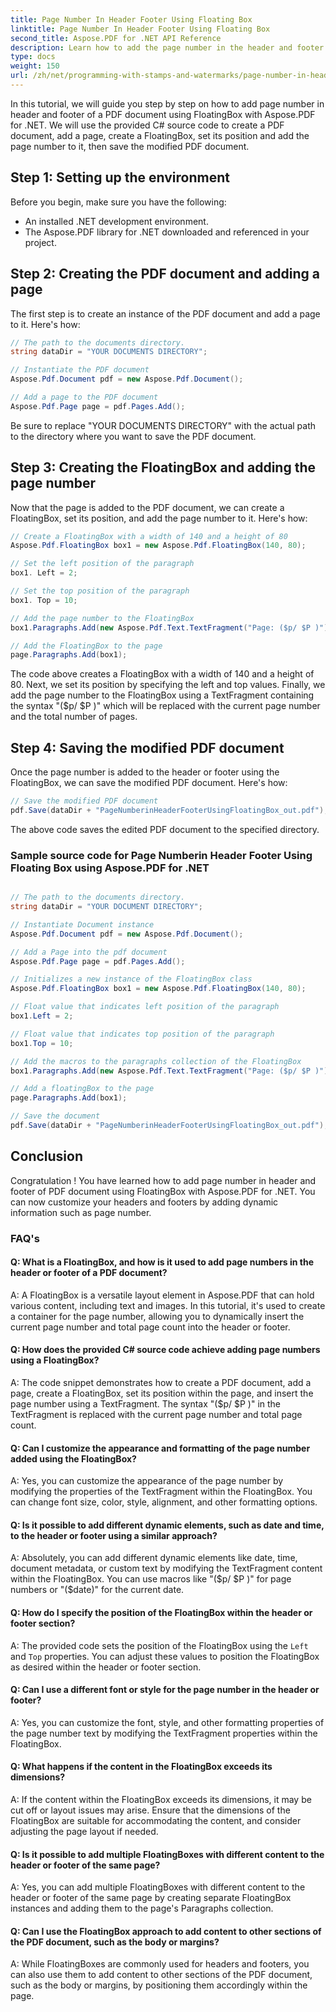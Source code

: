 ```yaml
---
title: Page Number In Header Footer Using Floating Box
linktitle: Page Number In Header Footer Using Floating Box
second_title: Aspose.PDF for .NET API Reference
description: Learn how to add the page number in the header and footer of a PDF document with Aspose.PDF for .NET.
type: docs
weight: 150
url: /zh/net/programming-with-stamps-and-watermarks/page-number-in-header-footer-using-floating-box/
---
```

In this tutorial, we will guide you step by step on how to add page number in header and footer of a PDF document using FloatingBox with Aspose.PDF for .NET. We will use the provided C# source code to create a PDF document, add a page, create a FloatingBox, set its position and add the page number to it, then save the modified PDF document.

## Step 1: Setting up the environment

Before you begin, make sure you have the following:

- An installed .NET development environment.
- The Aspose.PDF library for .NET downloaded and referenced in your project.

## Step 2: Creating the PDF document and adding a page

The first step is to create an instance of the PDF document and add a page to it. Here's how:

```csharp
// The path to the documents directory.
string dataDir = "YOUR DOCUMENTS DIRECTORY";

// Instantiate the PDF document
Aspose.Pdf.Document pdf = new Aspose.Pdf.Document();

// Add a page to the PDF document
Aspose.Pdf.Page page = pdf.Pages.Add();
```

Be sure to replace "YOUR DOCUMENTS DIRECTORY" with the actual path to the directory where you want to save the PDF document.

## Step 3: Creating the FloatingBox and adding the page number

Now that the page is added to the PDF document, we can create a FloatingBox, set its position, and add the page number to it. Here's how:

```csharp
// Create a FloatingBox with a width of 140 and a height of 80
Aspose.Pdf.FloatingBox box1 = new Aspose.Pdf.FloatingBox(140, 80);

// Set the left position of the paragraph
box1. Left = 2;

// Set the top position of the paragraph
box1. Top = 10;

// Add the page number to the FloatingBox
box1.Paragraphs.Add(new Aspose.Pdf.Text.TextFragment("Page: ($p/ $P )"));

// Add the FloatingBox to the page
page.Paragraphs.Add(box1);
```

The code above creates a FloatingBox with a width of 140 and a height of 80. Next, we set its position by specifying the left and top values. Finally, we add the page number to the FloatingBox using a TextFragment containing the syntax "($p/ $P )" which will be replaced with the current page number and the total number of pages.

## Step 4: Saving the modified PDF document

Once the page number is added to the header or footer using the FloatingBox, we can save the modified PDF document. Here's how:

```csharp
// Save the modified PDF document
pdf.Save(dataDir + "PageNumberinHeaderFooterUsingFloatingBox_out.pdf");
```

The above code saves the edited PDF document to the specified directory.

### Sample source code for Page Numberin Header Footer Using Floating Box using Aspose.PDF for .NET 
```csharp

// The path to the documents directory.
string dataDir = "YOUR DOCUMENT DIRECTORY";

// Instantiate Document instance
Aspose.Pdf.Document pdf = new Aspose.Pdf.Document();

// Add a Page into the pdf document
Aspose.Pdf.Page page = pdf.Pages.Add();

// Initializes a new instance of the FloatingBox class
Aspose.Pdf.FloatingBox box1 = new Aspose.Pdf.FloatingBox(140, 80);

// Float value that indicates left position of the paragraph
box1.Left = 2;

// Float value that indicates top position of the paragraph
box1.Top = 10;

// Add the macros to the paragraphs collection of the FloatingBox
box1.Paragraphs.Add(new Aspose.Pdf.Text.TextFragment("Page: ($p/ $P )"));

// Add a floatingBox to the page
page.Paragraphs.Add(box1);

// Save the document
pdf.Save(dataDir + "PageNumberinHeaderFooterUsingFloatingBox_out.pdf");

```

## Conclusion

Congratulation ! You have learned how to add page number in header and footer of PDF document using FloatingBox with Aspose.PDF for .NET. You can now customize your headers and footers by adding dynamic information such as page number.

### FAQ's

#### Q: What is a FloatingBox, and how is it used to add page numbers in the header or footer of a PDF document?

A: A FloatingBox is a versatile layout element in Aspose.PDF that can hold various content, including text and images. In this tutorial, it's used to create a container for the page number, allowing you to dynamically insert the current page number and total page count into the header or footer.

#### Q: How does the provided C# source code achieve adding page numbers using a FloatingBox?

A: The code snippet demonstrates how to create a PDF document, add a page, create a FloatingBox, set its position within the page, and insert the page number using a TextFragment. The syntax "($p/ $P )" in the TextFragment is replaced with the current page number and total page count.

#### Q: Can I customize the appearance and formatting of the page number added using the FloatingBox?

A: Yes, you can customize the appearance of the page number by modifying the properties of the TextFragment within the FloatingBox. You can change font size, color, style, alignment, and other formatting options.

#### Q: Is it possible to add different dynamic elements, such as date and time, to the header or footer using a similar approach?

A: Absolutely, you can add different dynamic elements like date, time, document metadata, or custom text by modifying the TextFragment content within the FloatingBox. You can use macros like "($p/ $P )" for page numbers or "($date)" for the current date.

#### Q: How do I specify the position of the FloatingBox within the header or footer section?
A: The provided code sets the position of the FloatingBox using the `Left` and `Top` properties. You can adjust these values to position the FloatingBox as desired within the header or footer section.

#### Q: Can I use a different font or style for the page number in the header or footer?

A: Yes, you can customize the font, style, and other formatting properties of the page number text by modifying the TextFragment properties within the FloatingBox.

#### Q: What happens if the content in the FloatingBox exceeds its dimensions?

A: If the content within the FloatingBox exceeds its dimensions, it may be cut off or layout issues may arise. Ensure that the dimensions of the FloatingBox are suitable for accommodating the content, and consider adjusting the page layout if needed.

#### Q: Is it possible to add multiple FloatingBoxes with different content to the header or footer of the same page?

A: Yes, you can add multiple FloatingBoxes with different content to the header or footer of the same page by creating separate FloatingBox instances and adding them to the page's Paragraphs collection.

#### Q: Can I use the FloatingBox approach to add content to other sections of the PDF document, such as the body or margins?

A: While FloatingBoxes are commonly used for headers and footers, you can also use them to add content to other sections of the PDF document, such as the body or margins, by positioning them accordingly within the page.